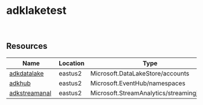 # adklaketest 
 
## Resources


| Name | Location | Type |
| --- | --- | --- |
| [adkdatalake](adkdatalake-1298156885.md)  | eastus2  | Microsoft.DataLakeStore/accounts  |
| [adkhub](adkhub-183566235.md)  | eastus2  | Microsoft.EventHub/namespaces  |
| [adkstreamanal](adkstreamanal--304189908.md)  | eastus2  | Microsoft.StreamAnalytics/streamingjobs  |
